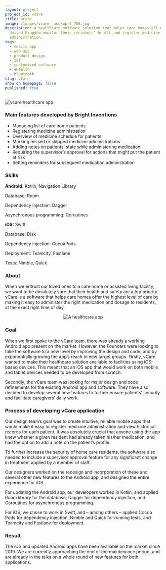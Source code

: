 ```yaml
---
layout: project
project_id: vcare
title: vCare
image: /images/vcare-_mockup-3_700.jpg
description: A healthcare software solution that helps care homes all over the
  United Kingdom monitor their residents’ health and register medicine
  administration.
tags:
  - mobile app
  - web app
  - product design
  - IoT
  - customized software
  - eHealth
  - bluetooth
slug: vCare
show on homepage: false
published: true
---
```

![vcare healthcare app](/images/vcare-_mockup-1.png)

### Main features developed by Bright Inventions

* Managing list of care home patients 
* Registering medicine administration
* Overview of medicine schedule for patients
* Marking missed or skipped medicine administrations
* Adding notes on patients’ state while administering medication
* Requiring the supervisor’s approval for actions that might put the patient at risk
* Setting reminders for subsequent medication administration

### Skills

**Android:** Kotlin, Navigation Library

Database: Room

Dependency Injection: Dagger

Asynchronous programming: Coroutines

**iOS:** Swift

Database: Disk

Dependency injection: CocoaPods

Deployment: Teamcity, Fastlane

Tests: Nimble, Quick

### About

When we entrust our loved ones to a care home or assisted living facility, we want to be absolutely sure that their health and safety are a top priority. vCare is a software that helps care homes offer the highest level of care by making it easy to administer the right medication and dosage to residents, at the exact right time of day.

<center>

![A healthcare app](/images/vcare_app.png)

</center>

### Goal

When we first spoke to the [vCare](https://www.vcaresystems.co.uk) team, there was already a working Android app present on the market. However, the Founders were looking to take the software to a new level by improving the design and code, and by exponentially growing the app’s reach to new target groups.
Firstly, vCare wanted to make their healthcare solution available to facilities using iOS-based devices. This meant that an iOS app that would work on both mobile and tablet devices needed to be developed from scratch.

Secondly, the vCare team was looking for major design and code refinements for the existing Android app and software. They have also decided to develop several new features to further ensure patients’ security and facilitate caregivers’ daily work.

### Process of developing vCare application

Our design team’s goal was to create intuitive, reliable mobile apps that would make it easy to register medicine administration and view historical records for each patient. It was absolutely crucial that anyone using the app knew whether a given resident had already taken his/her medication, and had the option to add a note on the patient’s profile.

To further increase the security of home care residents, the software also needed to include a supervisor approval feature for any significant change in treatment applied by a member of staff.

Our designers worked on the redesign and incorporation of these and several other new features to the Android app, and designed the entire experience for iOS.

For updating the Android app, our developers worked in Kotlin, and applied Room library for the database, Dagger for dependency injection, and Coroutines for asynchronous programming.

For iOS, we chose to work in Swift, and – among others – applied Cocoa Pods for dependency injection, Nimble and Quick for running tests, and Teamcity and Fastlane for deployment.

### Result

The iOS and updated Android apps have been available on the market since 2019. We are currently approaching the end of the maintenance period, and are already in the talks on a whole round of new features for both applications.